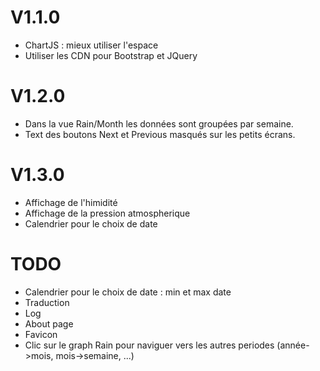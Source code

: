 # V1.1.0
* ChartJS : mieux utiliser l'espace
* Utiliser les CDN pour Bootstrap et JQuery

# V1.2.0
* Dans la vue Rain/Month les données sont groupées par semaine.
* Text des boutons Next et Previous masqués sur les petits écrans.

# V1.3.0
* Affichage de l'himidité
* Affichage de la pression atmospherique
* Calendrier pour le choix de date

# TODO
* Calendrier pour le choix de date : min et max date
* Traduction
* Log
* About page
* Favicon
* Clic sur le graph Rain pour naviguer vers les autres periodes (année->mois, mois->semaine, ...)